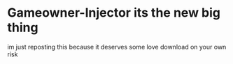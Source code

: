 # Gameowner-Injector its the new big thing 
im just reposting this because it deserves some love
download on your own risk
